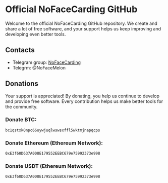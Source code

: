 # Official NoFaceCarding GitHub

Welcome to the official NoFaceCarding GitHub repository. We create and share a lot of free software, and your support helps us keep improving and developing even better tools.

## Contacts

- Telegram group: [NoFaceCarding](https://t.me/+Ptqm_K5n1UQ3OTI0)
- Telegrm: @NoFaceMelon

## Donations

Your support is appreciated! By donating, you help us continue to develop and provide free software. Every contribution helps us make better tools for the community.

### Donate BTC:
`bc1qstxk0npc66uywjuqlwswsxffl5wktmjnapqcps`

### Donate Ethereum (Ethereum Network):
`0xE3f60D637A008E179552EEBC679e75992373e998`

### Donate USDT (Ethereum Network):
`0xE3f60D637A008E179552EEBC679e75992373e998`

